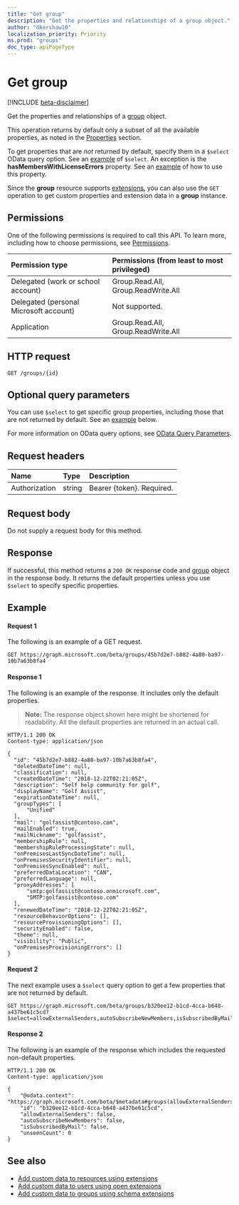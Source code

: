 ```yaml
---
title: "Get group"
description: "Get the properties and relationships of a group object."
author: "dkershaw10"
localization_priority: Priority
ms.prod: "groups"
doc_type: apiPageType
---
```


# Get group

[!INCLUDE [beta-disclaimer](../../includes/beta-disclaimer.md)]

Get the properties and relationships of a [group](../resources/group.md) object.

This operation returns by default only a subset of all the available properties, as noted in the [Properties](../resources/group.md#properties) section. 

To get properties that are _not_ returned by default, specify them in a `$select` OData query option. See an [example](#request-2) of  `$select`. An exception is the **hasMembersWithLicenseErrors** property. See an [example](group-list.md#request-2) of how to use this property.

Since the **group** resource supports [extensions](/graph/extensibility-overview), you can also use the `GET` operation to get custom properties and extension data in a **group** instance.

## Permissions
One of the following permissions is required to call this API. To learn more, including how to choose permissions, see [Permissions](/graph/permissions-reference).

|Permission type      | Permissions (from least to most privileged)              |
|:--------------------|:---------------------------------------------------------|
|Delegated (work or school account) | Group.Read.All, Group.ReadWrite.All    |
|Delegated (personal Microsoft account) | Not supported.    |
|Application | Group.Read.All, Group.ReadWrite.All |

## HTTP request
<!-- { "blockType": "ignored" } -->
```http
GET /groups/{id}
```
## Optional query parameters
You can use `$select` to get specific group properties, including those that are not returned by default. See an [example](#request-2) below.

For more information on OData query options, see [OData Query Parameters](/graph/query-parameters).

## Request headers
| Name       | Type | Description|
|:-----------|:------|:----------|
| Authorization  | string  | Bearer {token}. Required. |

## Request body
Do not supply a request body for this method.

## Response
If successful, this method returns a `200 OK` response code and [group](../resources/group.md) object in the response body. It returns the default properties unless you use `$select` to specify specific properties.

## Example
#### Request 1
The following is an example of a GET request. 
<!-- {
  "blockType": "request",
  "sampleKeys": ["45b7d2e7-b882-4a80-ba97-10b7a63b8fa4"],
  "name": "get_group"
}-->
```http
GET https://graph.microsoft.com/beta/groups/45b7d2e7-b882-4a80-ba97-10b7a63b8fa4
```

#### Response 1
The following is an example of the response. It includes only the default properties.

>**Note:** The response object shown here might be shortened for readability. All the default properties are returned in an actual call.
<!-- {
  "blockType": "response",
  "truncated": true,
  "@odata.type": "microsoft.graph.group",
  "name": "get_group"
} -->
```http
HTTP/1.1 200 OK
Content-type: application/json

{
  "id": "45b7d2e7-b882-4a80-ba97-10b7a63b8fa4",
  "deletedDateTime": null,
  "classification": null,
  "createdDateTime": "2018-12-22T02:21:05Z",
  "description": "Self help community for golf",
  "displayName": "Golf Assist",
  "expirationDateTime": null,
  "groupTypes": [
      "Unified"
  ],
  "mail": "golfassist@contoso.com",
  "mailEnabled": true,
  "mailNickname": "golfassist",
  "membershipRule": null,
  "membershipRuleProcessingState": null,
  "onPremisesLastSyncDateTime": null,
  "onPremisesSecurityIdentifier": null,
  "onPremisesSyncEnabled": null,
  "preferredDataLocation": "CAN",
  "preferredLanguage": null,
  "proxyAddresses": [
      "smtp:golfassist@contoso.onmicrosoft.com",
      "SMTP:golfassist@contoso.com"
  ],
  "renewedDateTime": "2018-12-22T02:21:05Z",
  "resourceBehaviorOptions": [],
  "resourceProvisioningOptions": [],
  "securityEnabled": false,
  "theme": null,
  "visibility": "Public",
  "onPremisesProvisioningErrors": []
}
```

#### Request 2
The next example uses a `$select` query option to get a few properties that are not returned by default. 
<!-- {
  "blockType": "request",
  "sampleKeys": ["b320ee12-b1cd-4cca-b648-a437be61c5cd"],
  "name": "get_group_non_default"
}-->
```http
GET https://graph.microsoft.com/beta/groups/b320ee12-b1cd-4cca-b648-a437be61c5cd?$select=allowExternalSenders,autoSubscribeNewMembers,isSubscribedByMail,unseenCount
```

#### Response 2
The following is an example of the response which includes the requested non-default properties.

<!-- {
  "blockType": "response",
  "truncated": true,
  "@odata.type": "microsoft.graph.group",
  "name": "get_group_non_default"
} -->
```http
HTTP/1.1 200 OK
Content-type: application/json

{
    "@odata.context": "https://graph.microsoft.com/beta/$metadata#groups(allowExternalSenders,autoSubscribeNewMembers,isSubscribedByMail,unseenCount)/$entity",
    "id": "b320ee12-b1cd-4cca-b648-a437be61c5cd",
    "allowExternalSenders": false,
    "autoSubscribeNewMembers": false,
    "isSubscribedByMail": false,
    "unseenCount": 0
}
```

## See also

- [Add custom data to resources using extensions](/graph/extensibility-overview)
- [Add custom data to users using open extensions](/graph/extensibility-open-users)
- [Add custom data to groups using schema extensions](/graph/extensibility-schema-groups)


<!-- uuid: 8fcb5dbc-d5aa-4681-8e31-b001d5168d79
2015-10-25 14:57:30 UTC -->
<!--
{
  "type": "#page.annotation",
  "description": "Get group",
  "keywords": "",
  "section": "documentation",
  "tocPath": "",
  "suppressions": []
}
-->
